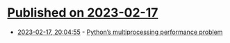 # [Published on 2023-02-17](index.md)

* [2023-02-17, 20:04:55](https://lobste.rs/s/mviuhq/python_s_multiprocessing_performance) - [Python’s multiprocessing performance problem](https://pythonspeed.com/articles/faster-multiprocessing-pickle/)
